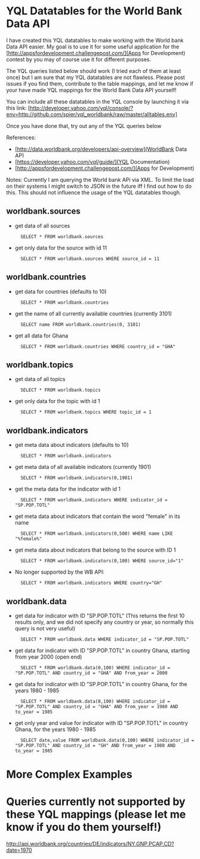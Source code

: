# YQL Datatables for the World Bank Data API

I have created this YQL datatables to make working with the World bank Data API easier. My goal is to use it for some useful application for the [http://appsfordevelopment.challengepost.com/](Apps for Development) contest by you may of course use it for different purposes.

The YQL queries listed below should work (I tried each of them at least once) but I am sure that my YQL datatables are not flawless. Please post issues if you find them, contribute to the table mappings, and let me know if your have made YQL mappings for the World Bank Data API yourself!

You can include all these datatables in the YQL console by launching it via this link:
[http://developer.yahoo.com/yql/console/?env=http://github.com/spier/yql_worldbank/raw/master/alltables.env]

Once you have done that, try out any of the YQL queries below

References:

* [http://data.worldbank.org/developers/api-overview](WorldBank Data AP)
* [https://developer.yahoo.com/yql/guide/](YQL Documentation)
* [http://appsfordevelopment.challengepost.com/](Apps for Development) 

Notes:
Currently I am querying the World bank APi via XML. To limit the load on their systems I might switch to JSON in the future iff I find out how to do this. This should not influence the usage of the YQL datatables though.


## worldbank.sources
* get data of all sources

		SELECT * FROM worldbank.sources
		
* get only data for the source with id 11

		SELECT * FROM worldbank.sources WHERE source_id = 11

## worldbank.countries 
* get data for countries (defaults to 10)

		SELECT * FROM worldbank.countries
		
* get the name of all currently available countries (currently 3101)

		SELECT name FROM worldbank.countries(0, 3101)
		
* get all data for Ghana

		SELECT * FROM worldbank.countries WHERE country_id = "GHA"

## worldbank.topics

* get data of all topics

		SELECT * FROM worldbank.topics
		
* get only data for the topic with id 1

		SELECT * FROM worldbank.topics WHERE topic_id = 1

## worldbank.indicators

* get meta data about indicators (defaults to 10)

		SELECT * FROM worldbank.indicators
		
* get meta data of all available indicators (currently 1901)		

		SELECT * FROM worldbank.indicators(0,1901)
		
* get the meta data for the indicator with id 1

		SELECT * FROM worldbank.indicators WHERE indicator_id = "SP.POP.TOTL"

* get meta data about indicators that contain the word "female" in its name

		SELECT * FROM worldbank.indicators(0,500) WHERE name LIKE "%female%" 

* get meta data about indicators that belong to the source with ID 1

		SELECT * FROM worldbank.indicators(0,100) WHERE source_id="1"

* No longer supported by the WB API:

		SELECT * FROM worldbank.indicators WHERE country="GH"

## worldbank.data

* get data for indicator with ID "SP.POP.TOTL" (This returns the first 10 results only, and we did not specify any country or year, so normally this query is not very useful)

		SELECT * FROM worldbank.data WHERE indicator_id = "SP.POP.TOTL"

* get data for indicator with ID "SP.POP.TOTL" in country Ghana, starting from year 2000 (open end)
 
		SELECT * FROM worldbank.data(0,100) WHERE indicator_id = "SP.POP.TOTL" AND country_id = "GHA" AND from_year = 2000

* get data for indicator with ID "SP.POP.TOTL" in country Ghana, for the years 1980 - 1985

		SELECT * FROM worldbank.data(0,100) WHERE indicator_id = "SP.POP.TOTL" AND country_id = "GHA" AND from_year = 1980 AND to_year = 1985

* get only year and value for indicator with ID "SP.POP.TOTL" in country Ghana, for the years 1980 - 1985

		SELECT date,value FROM worldbank.data(0,100) WHERE indicator_id = "SP.POP.TOTL" AND country_id = "GH" AND from_year = 1980 AND to_year = 1985

# More Complex Examples



# Queries currently not supported by these YQL mappings (please let me know if you do them yourself!)
http://api.worldbank.org/countries/DE/indicators/NY.GNP.PCAP.CD?date=1970

